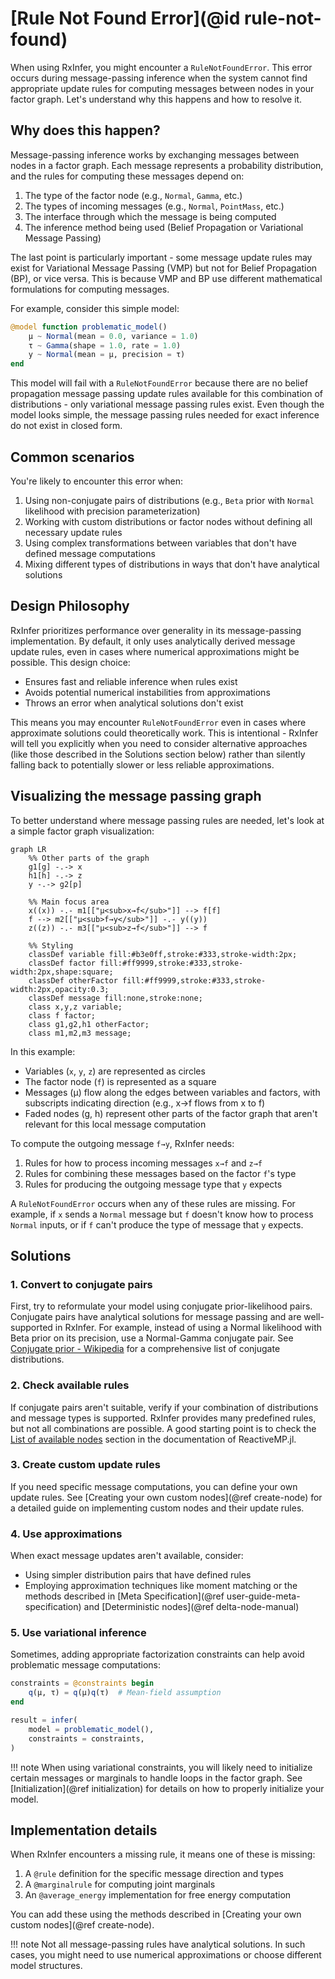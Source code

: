 # [Rule Not Found Error](@id rule-not-found)

When using RxInfer, you might encounter a `RuleNotFoundError`. This error occurs during message-passing inference when the system cannot find appropriate update rules for computing messages between nodes in your factor graph. Let's understand why this happens and how to resolve it.

## Why does this happen?

Message-passing inference works by exchanging messages between nodes in a factor graph. Each message represents a probability distribution, and the rules for computing these messages depend on:

1. The type of the factor node (e.g., `Normal`, `Gamma`, etc.)
2. The types of incoming messages (e.g., `Normal`, `PointMass`, etc.) 
3. The interface through which the message is being computed
4. The inference method being used (Belief Propagation or Variational Message Passing)

The last point is particularly important - some message update rules may exist for Variational Message Passing (VMP) but not for Belief Propagation (BP), or vice versa. This is because VMP and BP use different mathematical formulations for computing messages.

For example, consider this simple model:

```julia
@model function problematic_model()
    μ ~ Normal(mean = 0.0, variance = 1.0)
    τ ~ Gamma(shape = 1.0, rate = 1.0)
    y ~ Normal(mean = μ, precision = τ)
end
```

This model will fail with a `RuleNotFoundError` because there are no belief propagation message passing update rules available for this combination of distributions - only variational message passing rules exist. Even though the model looks simple, the message passing rules needed for exact inference do not exist in closed form.

## Common scenarios

You're likely to encounter this error when:

1. Using non-conjugate pairs of distributions (e.g., `Beta` prior with `Normal` likelihood with precision parameterization)
2. Working with custom distributions or factor nodes without defining all necessary update rules
3. Using complex transformations between variables that don't have defined message computations
4. Mixing different types of distributions in ways that don't have analytical solutions

## Design Philosophy

RxInfer prioritizes performance over generality in its message-passing implementation. By default, it only uses analytically derived message update rules, even in cases where numerical approximations might be possible. This design choice:

- Ensures fast and reliable inference when rules exist
- Avoids potential numerical instabilities from approximations
- Throws an error when analytical solutions don't exist

This means you may encounter `RuleNotFoundError` even in cases where approximate solutions could theoretically work. This is intentional - RxInfer will tell you explicitly when you need to consider alternative approaches (like those described in the Solutions section below) rather than silently falling back to potentially slower or less reliable approximations.

## Visualizing the message passing graph

To better understand where message passing rules are needed, let's look at a simple factor graph visualization:

```mermaid
graph LR
    %% Other parts of the graph
    g1[g] -.-> x
    h1[h] -.-> z
    y -.-> g2[p]
    
    %% Main focus area
    x((x)) -.- m1[["μ<sub>x→f</sub>"]] --> f[f]
    f --> m2[["μ<sub>f→y</sub>"]] -.- y((y))
    z((z)) -.- m3[["μ<sub>z→f</sub>"]] --> f

    %% Styling
    classDef variable fill:#b3e0ff,stroke:#333,stroke-width:2px;
    classDef factor fill:#ff9999,stroke:#333,stroke-width:2px,shape:square;
    classDef otherFactor fill:#ff9999,stroke:#333,stroke-width:2px,opacity:0.3;
    classDef message fill:none,stroke:none;
    class x,y,z variable;
    class f factor;
    class g1,g2,h1 otherFactor;
    class m1,m2,m3 message;
```

In this example:
- Variables (`x`, `y`, `z`) are represented as circles
- The factor node (`f`) is represented as a square
- Messages (μ) flow along the edges between variables and factors, with subscripts indicating direction (e.g., x→f flows from x to f)
- Faded nodes (g, h) represent other parts of the factor graph that aren't relevant for this local message computation

To compute the outgoing message `f→y`, RxInfer needs:
1. Rules for how to process incoming messages `x→f` and `z→f`
2. Rules for combining these messages based on the factor `f`'s type
3. Rules for producing the outgoing message type that `y` expects

A `RuleNotFoundError` occurs when any of these rules are missing. For example, if `x` sends a `Normal` message but `f` doesn't know how to process `Normal` inputs, or if `f` can't produce the type of message that `y` expects.

## Solutions

### 1. Convert to conjugate pairs

First, try to reformulate your model using conjugate prior-likelihood pairs. Conjugate pairs have analytical solutions for message passing and are well-supported in RxInfer. For example, instead of using a Normal likelihood with Beta prior on its precision, use a Normal-Gamma conjugate pair. See [Conjugate prior - Wikipedia](https://en.wikipedia.org/wiki/Conjugate_prior#Table_of_conjugate_distributions) for a comprehensive list of conjugate distributions.

### 2. Check available rules

If conjugate pairs aren't suitable, verify if your combination of distributions and message types is supported. RxInfer provides many predefined rules, but not all combinations are possible. A good starting point is to check the [List of available nodes](https://reactivebayes.github.io/ReactiveMP.jl/stable/lib/nodes/#lib-predefined-nodes) section in the documentation of ReactiveMP.jl.

### 3. Create custom update rules

If you need specific message computations, you can define your own update rules. See [Creating your own custom nodes](@ref create-node) for a detailed guide on implementing custom nodes and their update rules.

### 4. Use approximations

When exact message updates aren't available, consider:

- Using simpler distribution pairs that have defined rules
- Employing approximation techniques like moment matching or the methods described in [Meta Specification](@ref user-guide-meta-specification) and [Deterministic nodes](@ref delta-node-manual)

### 5. Use variational inference

Sometimes, adding appropriate factorization constraints can help avoid problematic message computations:

```julia
constraints = @constraints begin
    q(μ, τ) = q(μ)q(τ)  # Mean-field assumption
end

result = infer(
    model = problematic_model(),
    constraints = constraints,
)
```

!!! note
    When using variational constraints, you will likely need to initialize certain messages or marginals to handle loops in the factor graph. See [Initialization](@ref initialization) for details on how to properly initialize your model.


## Implementation details

When RxInfer encounters a missing rule, it means one of these is missing:

1. A `@rule` definition for the specific message direction and types
2. A `@marginalrule` for computing joint marginals
3. An `@average_energy` implementation for free energy computation

You can add these using the methods described in [Creating your own custom nodes](@ref create-node).

!!! note
    Not all message-passing rules have analytical solutions. In such cases, you might need to use numerical approximations or choose different model structures.

